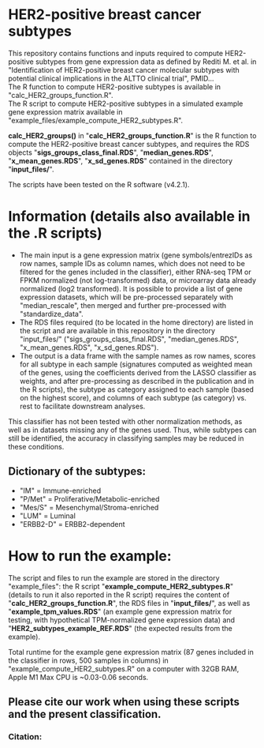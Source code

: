 # HER2-positive breast cancer subtypes
This repository contains functions and inputs required to compute HER2-positive subtypes from gene expression data as defined by Rediti M. et al. in "Identification of HER2-positive breast cancer molecular subtypes with potential clinical implications in the ALTTO clinical trial", PMID...  
The R function to compute HER2-positive subtypes is available in "calc_HER2_groups_function.R".  
The R script to compute HER2-positive subtypes in a simulated example gene expression matrix available in "example_files/example_compute_HER2_subtypes.R".

**calc_HER2_groups()** in "**calc_HER2_groups_function.R**" is the R function to compute the HER2-positive breast cancer subtypes, and requires the RDS objects "**sigs_groups_class_final.RDS**", "**median_genes.RDS**", "**x_mean_genes.RDS**", "**x_sd_genes.RDS**" contained in the directory "**input_files/**".

The scripts have been tested on the R software (v4.2.1).


# Information (details also available in the .R scripts)
- The main input is a gene expression matrix (gene symbols/entrezIDs as row names, sample IDs as column names, which does not need to be filtered for the genes included in the classifier), either RNA-seq TPM or FPKM normalized (not log-transformed) data, or microarray data already normalized (log2 transformed). 
It is possible to provide a list of gene expression datasets, which will be pre-processed separately with "median_rescale", then merged and further pre-processed with "standardize_data".
- The RDS files required (to be located in the home directory) are listed in the script and are available in this repository in the directory "input_files/" ("sigs_groups_class_final.RDS", "median_genes.RDS", "x_mean_genes.RDS", "x_sd_genes.RDS").
- The output is a data frame with the sample names as row names, scores for all subtype in each sample (signatures computed as weighted mean of the genes, using the coefficients derived from the LASSO classifier as weights, and after pre-processing as described in the publication and in the R scripts), the subtype as category assigned to each sample (based on the highest score), and columns of each subtype (as category) vs. rest to facilitate downstream analyses.

This classifier has not been tested with other normalization methods, as well as in datasets missing any of the genes used. Thus, while subtypes can still be identified, the accuracy in classifying samples may be reduced in these conditions.


## Dictionary of the subtypes:
- "IM" = Immune-enriched          
- "P/Met" = Proliferative/Metabolic-enriched  
- "Mes/S" = Mesenchymal/Stroma-enriched  
- "LUM" = Luminal  
- "ERBB2-D" = ERBB2-dependent  


# How to run the example:
The script and files to run the example are stored in the directory "example_files": the R script "**example_compute_HER2_subtypes.R**" (details to run it also reported in the R script) requires the content of "**calc_HER2_groups_function.R**", the RDS files in "**input_files/**", as well as "**example_tpm_values.RDS**" (an example gene expression matrix for testing, with hypothetical TPM-normalized gene expression data) and "**HER2_subtypes_example_REF.RDS**" (the expected results from the example).

Total runtime for the example gene expression matrix (87 genes included in the classifier in rows, 500 samples in columns) in "example_compute_HER2_subtypes.R" on a computer with 32GB RAM, Apple M1 Max CPU is ~0.03-0.06 seconds.

## Please cite our work when using these scripts and the present classification.

### Citation:




